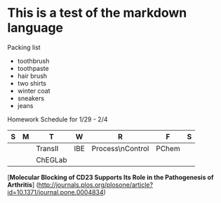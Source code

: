 # This is a test of the markdown language

Packing list
* toothbrush
* toothpaste
* hair brush
* two shirts
* winter coat
* sneakers
* jeans

Homework Schedule for 1/29 - 2/4

|   S   |   M   |   T   |   W   |   R            |   F   |   S   |
|-------|-------|-------|-------|----------------|-------|-------|
|       |       |TransII|  IBE  |Process\nControl| PChem |       |
|       |       |ChEGLab|       |                |       |       |

[**Molecular Blocking of CD23 Supports Its Role in the Pathogenesis of Arthritis**] (http://journals.plos.org/plosone/article?id=10.1371/journal.pone.0004834)
